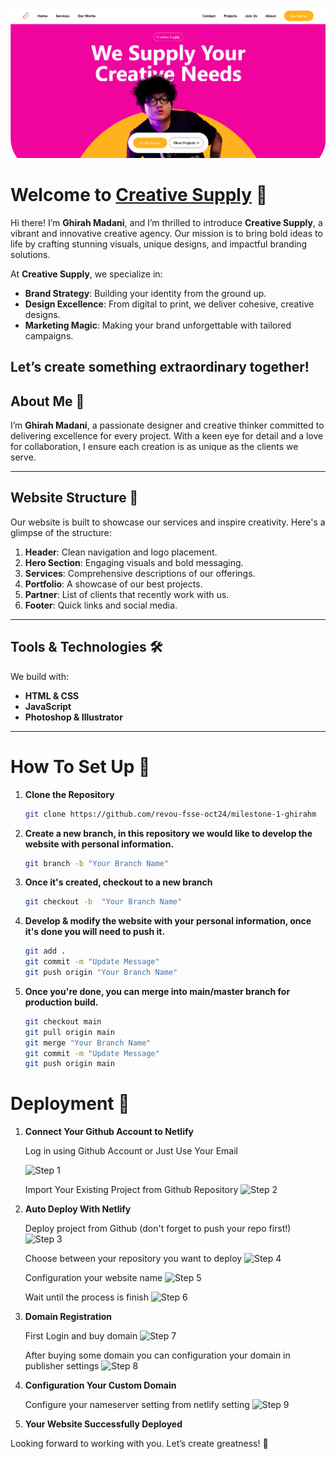 
![Creative Supply](/assets/readme.png)  

# Welcome to [Creative Supply](https://skycast.site/) 🌟  

Hi there! I’m **Ghirah Madani**, and I’m thrilled to introduce **Creative Supply**, a vibrant and innovative creative agency. Our mission is to bring bold ideas to life by crafting stunning visuals, unique designs, and impactful branding solutions.  

At **Creative Supply**, we specialize in:  
- **Brand Strategy**: Building your identity from the ground up.  
- **Design Excellence**: From digital to print, we deliver cohesive, creative designs.  
- **Marketing Magic**: Making your brand unforgettable with tailored campaigns.  

Let’s create something extraordinary together!  
---

## About Me 🌟  
I’m **Ghirah Madani**, a passionate designer and creative thinker committed to delivering excellence for every project. With a keen eye for detail and a love for collaboration, I ensure each creation is as unique as the clients we serve.  

---

## Website Structure 📰  

Our website is built to showcase our services and inspire creativity. Here's a glimpse of the structure:  

1. **Header**: Clean navigation and logo placement.  
2. **Hero Section**: Engaging visuals and bold messaging.  
4. **Services**: Comprehensive descriptions of our offerings.  
5. **Portfolio**: A showcase of our best projects.  
6. **Partner**: List of clients that recently work with us.  
8. **Footer**: Quick links and social media.  

---

## Tools & Technologies 🛠️  

We build with:  
- **HTML & CSS**  
- **JavaScript**  
- **Photoshop & Illustrator**

---

# How To Set Up 🌟  
1. **Clone the Repository**  
   ```bash
   git clone https://github.com/revou-fsse-oct24/milestone-1-ghirahm

2. **Create a new branch, in this repository we would like to develop the website with personal information.**
    ```bash
    git branch -b "Your Branch Name"

3. **Once it's created, checkout to a new branch**
    ```bash
    git checkout -b  "Your Branch Name"

4. **Develop & modify the website with your personal information, once it's done you will need to push it.**   
    ```bash
    git add .
    git commit -m "Update Message"
    git push origin "Your Branch Name"

5. **Once you're done, you can merge into main/master branch for production build.**
    ```bash
    git checkout main
    git pull origin main
    git merge "Your Branch Name"
    git commit -m "Update Message"
    git push origin main

# Deployment 🌟  
1. **Connect Your Github Account to Netlify**

    Log in using Github Account or Just Use Your Email

    ![Step 1](/assets/step1.png)  

    Import Your Existing Project from Github Repository
    ![Step 2](/assets/step2.png)  

2. **Auto Deploy With Netlify**

    Deploy project from Github (don't forget to push your repo first!)
    ![Step 3](/assets/step3.png)
    
    Choose between your repository you want to deploy
    ![Step 4](/assets/step4.png)

    Configuration your website name
    ![Step 5](/assets/step5.png)

    Wait until the process is finish
    ![Step 6](/assets/step6.png)

3. **Domain Registration**
    
    First Login and buy domain
    ![Step 7](/assets/step7.png)

    After buying some domain you can configuration your domain in publisher settings
    ![Step 8](/assets/step8.png)

4. **Configuration Your Custom Domain**

    Configure your nameserver setting from netlify setting
    ![Step 9](/assets/step9.png)  

5. **Your Website Successfully Deployed**

Looking forward to working with you. Let’s create greatness! 🚀  